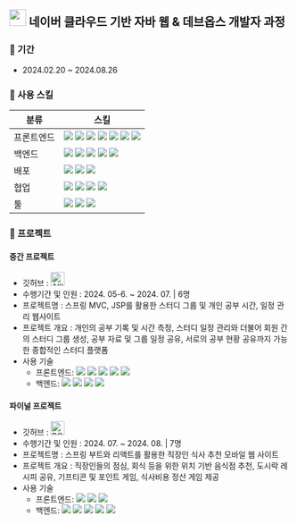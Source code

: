 <h2>
<img src="https://github.com/user-attachments/assets/794ba409-c25d-472d-9acd-18a13f3b6173" height="30">
네이버 클라우드 기반 자바 웹 & 데브옵스 개발자 과정

</h2>

### 📅 기간
- 2024.02.20 ~ 2024.08.26
  
### 🔨 사용 스킬
  <table>
    <thead>
      <tr>
        <th>분류</th>
        <th>스킬</th>
      </tr>
    </thead>
    <tbody>
      <tr>
        <td>프론트엔드</td>
        <td>
          <img src="https://img.shields.io/badge/react-61DAFB?style=for-the-badge&logo=react&logoColor=white">
          <img src="https://img.shields.io/badge/html5-E34F26?style=for-the-badge&logo=html5&logoColor=white">
          <img src="https://img.shields.io/badge/css3-1572B6?style=for-the-badge&logo=css3&logoColor=white">
          <img src="https://img.shields.io/badge/javascript-F7DF1E?style=for-the-badge&logo=javascript&logoColor=white">
          <img src="https://img.shields.io/badge/jquery-0769AD?style=for-the-badge&logo=jquery&logoColor=white"> 
          <img src="https://img.shields.io/badge/Ajax-2c83b9?style=for-the-badge&logo=Ajax&logoColor=white"> 
          <img src="https://img.shields.io/badge/Jsp-e76f00?style=for-the-badge&logo=Jsp&logoColor=white"> 
        </td>
      </tr>
      <tr>
        <td>
          백엔드
        </td>
        <td>
          <img src="https://img.shields.io/badge/Java-007396?style=for-the-badge&logo=OpenJDK&logoColor=white">
          <img src="https://img.shields.io/badge/mysql-4479A1?style=for-the-badge&logo=mysql&logoColor=white">
          <img src="https://img.shields.io/badge/springboot-6DB33F?style=for-the-badge&logo=springboot&logoColor=white">
          <img src="https://img.shields.io/badge/springsecurity-6DB33F?style=for-the-badge&logo=springsecurity&logoColor=white">
          <img src="https://img.shields.io/badge/sass-CC6699?style=for-the-badge&logo=sass&logoColor=white">
        </td>
      </tr>
      <tr>
        <td>
          배포
        </td>
        <td>
          <img src="https://img.shields.io/badge/naver cloud platform-03C75A?style=for-the-badge&logo=naver&logoColor=white">
          <img src="https://img.shields.io/badge/jenkins-D24939?style=for-the-badge&logo=jenkins&logoColor=white">
          <img src="https://img.shields.io/badge/docker-2496ED?style=for-the-badge&logo=docker&logoColor=white">
        </td>
      </tr>
      <tr>
        <td>
          협업
        </td>
        <td>
          <img src="https://img.shields.io/badge/github-181717?style=for-the-badge&logo=github&logoColor=white"> 
          <img src="https://img.shields.io/badge/notion-000000?style=for-the-badge&logo=notion&logoColor=white"> 
          <img src="https://img.shields.io/badge/figma-F24E1E?style=for-the-badge&logo=figma&logoColor=white">
          <img src="https://img.shields.io/badge/googlesheets-34A853?style=for-the-badge&logo=googlesheets&logoColor=white">
        </td>
      </tr>
      <tr>
        <td>
          툴
        </td>
        <td>
          <img src="https://img.shields.io/badge/VSCode-007ACC?style=for-the-badge&logo=visualstudiocode&logoColor=white"> 
          <img src="https://img.shields.io/badge/IntelliJ idea-000000?style=for-the-badge&logo=intellijidea&logoColor=white"> 
          <img src="https://img.shields.io/badge/eclipseide-2C2255?style=for-the-badge&logo=eclipseide&logoColor=white">
        </td>
      </tr>
    </tbody>
  </table>

### 📌 프로젝트
#### 중간 프로젝트
- 깃허브 : <a href="https://github.com/Naver-spring/All-s_project">
              <img src="https://github.com/user-attachments/assets/68f00e45-f959-45d0-9592-27dfa9bf3a8b" height="25" alt="All's">
          </a>
- 수행기간 및 인원 : 2024. 05-6. ~ 2024. 07. | 6명
- 프로젝트명 : 스프링 MVC, JSP를 활용한 스터디 그룹 및 개인 공부 시간, 일정 관리 웹사이트
- 프로젝트 개요 : 개인의 공부 기록 및 시간 측정, 스터디 일정 관리와 더불어 회원 간의 스터디 그룹 생성, 공부 자료 및 그룹 일정 공유, 서로의 공부 현황 공유까지 가능한 종합적인 스터디 플랫폼
- 사용 기술
  - 프론트엔드:
          <img src="https://img.shields.io/badge/Jsp-e76f00?style=for-the-badge&logo=Jsp&logoColor=white">
          <img src="https://img.shields.io/badge/html5-E34F26?style=for-the-badge&logo=html5&logoColor=white">
          <img src="https://img.shields.io/badge/css3-1572B6?style=for-the-badge&logo=css3&logoColor=white">
          <img src="https://img.shields.io/badge/javascript-F7DF1E?style=for-the-badge&logo=javascript&logoColor=white">
          <img src="https://img.shields.io/badge/jquery-0769AD?style=for-the-badge&logo=jquery&logoColor=white">    
   - 백엔드:
           <img src="https://img.shields.io/badge/Java-007396?style=for-the-badge&logo=OpenJDK&logoColor=white">
          <img src="https://img.shields.io/badge/Spring MVC-6DB33F?style=for-the-badge&logo=spring&logoColor=white">
          <img src="https://img.shields.io/badge/myBatis-E06F2E?style=for-the-badge">
          <img src="https://img.shields.io/badge/mysql-4479A1?style=for-the-badge&logo=mysql&logoColor=white">
          
  
#### 파이널 프로젝트
- 깃허브 : <a href="https://github.com/Naver-spring/bobple">
              <img src="https://github.com/user-attachments/assets/3249560b-2de6-4c3b-b9e3-06dbc1c5773b" height="25" alt="BOBPLE">
           </a>
- 수행기간 및 인원 : 2024. 07. ~ 2024. 08. | 7명
- 프로젝트명 : 스프링 부트와 리액트를 활용한 직장인 식사 추천 모바일 웹 사이트
- 프로젝트 개요 : 직장인들의 점심, 회식 등을 위한 위치 기반 음식점 추천, 도시락 레시피 공유, 기프티콘 및 포인트 게임, 식사비용 정산 게임 제공
- 사용 기술
  -  프론트엔드: 
        <img src="https://img.shields.io/badge/react-61DAFB?style=for-the-badge&logo=react&logoColor=white">
        <img src="https://img.shields.io/badge/html5-E34F26?style=for-the-badge&logo=html5&logoColor=white">
        <img src="https://img.shields.io/badge/css3-1572B6?style=for-the-badge&logo=css3&logoColor=white">
  - 백엔드:
        <img src="https://img.shields.io/badge/Java-007396?style=for-the-badge&logo=OpenJDK&logoColor=white">
        <img src="https://img.shields.io/badge/springboot-6DB33F?style=for-the-badge&logo=springboot&logoColor=white">
        <img src="https://img.shields.io/badge/JPA-B9B184?style=for-the-badge">
        <img src="https://img.shields.io/badge/mysql-4479A1?style=for-the-badge&logo=mysql&logoColor=white">
        <img src="https://img.shields.io/badge/sass-CC6699?style=for-the-badge&logo=sass&logoColor=white">
